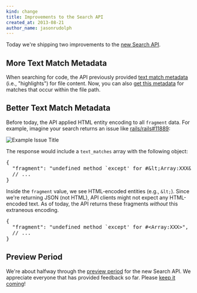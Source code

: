 ```yaml
---
kind: change
title: Improvements to the Search API
created_at: 2013-08-21
author_name: jasonrudolph
---
```


Today we're shipping two improvements to the [new Search API][original-search-api-announcement].

## More Text Match Metadata

When searching for code, the API previously provided [text match metadata][text-matches] (i.e., "highlights") for file content.
Now, you can also [get this metadata][code-text-matches] for matches that occur within the file path.

## Better Text Match Metadata

Before today, the API applied HTML entity encoding to all `fragment` data.
For example, imagine your search returns an issue like [rails/rails#11889][example-issue]:

![Example Issue Title](https://f.cloud.github.com/assets/2988/994632/a84f2888-09af-11e3-9417-4bd92f1f1ed6.png)

The response would include a `text_matches` array with the following object:

<pre class="json">
{
  "fragment": "undefined method `except' for #&amp;lt;Array:XXX&amp;gt;",
  // ...
}
</pre>

Inside the `fragment` value, we see HTML-encoded entities (e.g., `&lt;`).
Since we're returning JSON (not HTML), API clients might not expect any HTML-encoded text.
As of today, the API returns these fragments _without_ this extraneous encoding.

<pre class="json">
{
  "fragment": "undefined method `except' for #&lt;Array:XXX&gt;",
  // ...
}
</pre>

## Preview Period

We're about halfway through the [preview period][preview-period] for the new Search API.
We appreciate everyone that has provided feedback so far. Please [keep it coming][contact]!

[contact]: https://github.com/contact?form[subject]=New+Search+API
[code-text-matches]: /v3/search/#highlighting-code-search-results
[example-issue]: https://github.com/rails/rails/issues/11889
[original-search-api-announcement]: /changes/2013-07-19-preview-the-new-search-api/
[preview-period]: /changes/2013-07-19-preview-the-new-search-api/#preview-period
[text-matches]: /v3/search/#text-match-metadata
